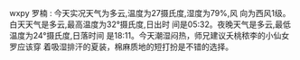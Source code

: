 wxpy
罗楠 : 今天实况天气为多云,温度为27摄氏度,湿度为79%,风
向为西风1级。白天天气是多云,最高温度为32°摄氏度,日出时
间是05:32。夜晚天气是多云,最低温度为24°摄氏度,日落时间
是18:11。今天潮湿闷热，师兄建议夭桃秾李的小仙女罗应该穿
着吸湿排汗的夏装，棉麻质地的短打扮是不错的选择。 


